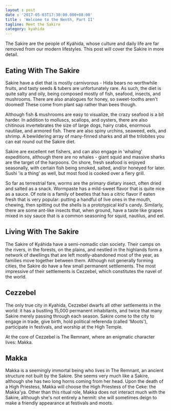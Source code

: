```yaml
---
layout : post
date : '2017-05-03T17:30:00.000+08:00'
title : 'Welcome to the Nenth, Part II'
tagline: Meet the Sakire
category: kyahida
---
```


The Sakire are the people of Kyáhida, whose culture and daily life are far removed from our modern lifestyles. This post will cover the Sakire in more detail.

## Eating With The Sakire

Sakire have a diet that is mostly carnivorous - Hida bears no worthwhile fruits, and tasty seeds & tubers are unfortunately rare. As such, the diet is quite salty and oily, being composed mostly of fish, seafood, insects, and mushrooms. There are also analogues for honey, so sweet-tooths aren't doomed! These come from plant sap rather than bees though.

Although fish & mushrooms are easy to visualize, the crazy seafood is a bit harder. In addition to molluscs, scallops, and oysters, there are also chitinous invertebrates the size of large dogs, hairy crabs, enormous nautilae, and armored fish. There are also spiny urchins, seaweed, eels, and shrimp. A bewildering array of many-finned sharks and all the trilobites you can eat round out the Sakire diet.

Sakire are excellent net fishers, and can also engage in 'whaling' expeditions, although there are no whales - giant squid and massive sharks are the target of the harpoons. On shore, fresh seafood is enjoyed seasonally, with certain fish being smoked, salted, and/or honeyed for later. Sushi 'is a thing' as well, but most food is cooked over a fiery grill.

So far as terrestrial fare, worms are the primary dietary insect, often dried and salted as a snack. Wormpaste has a mild-sweet flavor that is quite nice as a sauce. Of note is a family of beetles that has a citric flavor if eaten fresh that is very popular: putting a handful of live ones in the mouth, chewing, then spitting out the shells is a prototypical kid's candy. Similarly, there are some ant-like insects that, when ground, have a taste like grapes mixed in soy sauce that is a common seasoning for squid, nautilus, and eel.

## Living With The Sakire

The Sakire of Kyáhida have a semi-nomadic clan society. Their camps on the rivers, in the forests, on the plains, and nestled in the highlands form a network of dwellings that are left mostly-abandoned most of the year, as families move together between them. Although not generally forming cities, the Sakire do have a few small permanent settlements. The most impressive of their settlements is Cezzebel, which constitutes the navel of the world.

## Cezzebel

The only true city in Kyahida, Cezzebel dwarfs all other settlements in the world: it has a bustling 15,000 permanent inhabitants, and twice that many Sakire merely passing through each season. Sakire come to the city to engage in trade, give birth, hold political referenda (called 'Moots'), participate in festivals, and worship at the High Temple. 

At the core of Cezzebel is The Remnant, where an enigmatic character lives: Makka.

## Makka

Makka is a seemingly immortal being who lives in The Remnant, an ancient structure not built by the Sakire. She seems very much like a Sakire, although she has two long horns coming from her head. Upon the death of a High Priestess, Makka will choose the High Priestess of the Ceke: the Makka'ya. Other than this ritual role, Makka does not interact much with the Sakire, although she's not entirely a hermit: she will sometimes deign to make a friendly appearance at festivals and moots.

<div class="spoiler" style="display: none;">
The Sakire do not know her as such, but Makka is the Star Castellan of 192-Dviib: the star system that holds The Giant and Hida. She is also captain of the Ur-Kaci, a hopelessly damaged colony class ship. It lingers in orbit above, but succeeds in giving Makka a connection to her homecosm. If the Dear Reader were to visit The Nenth, they would likely meet quickly with Makka, who would be very interested in why someone so strange would come to visit her domain. She has only a small ability to control the malfunctioning rogue Colonizer Golems, and mostly uses this ability to set their priorities on the barren plains of Esoenska.
</div>
